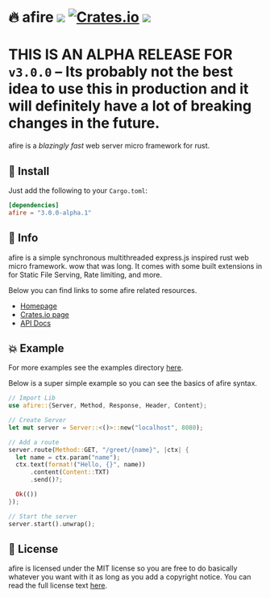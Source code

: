 # 🔥 afire <a href="https://github.com/Basicprogrammer10/afire/actions"><img src="https://github.com/Basicprogrammer10/afire/actions/workflows/rust.yml/badge.svg"></a> <a href="https://crates.io/crates/afire"><img alt="Crates.io" src="https://img.shields.io/crates/v/afire"></a> <a href="https://crates.io/crates/afire"><img src="https://img.shields.io/crates/d/afire?label=Downloads"></a>

# **THIS IS AN ALPHA RELEASE FOR `v3.0.0`** &ndash; Its probably not the best idea to use this in production and it will definitely have a lot of breaking changes in the future.

afire is a _blazingly fast_ web server micro framework for rust.

## 💠 Install

Just add the following to your `Cargo.toml`:

```toml
[dependencies]
afire = "3.0.0-alpha.1"
```

## 📄 Info

afire is a simple synchronous multithreaded express.js inspired rust web micro framework.
wow that was long.
It comes with some built extensions in for Static File Serving, Rate limiting, and more.

Below you can find links to some afire related resources.

- [Homepage](https://connorcode.com/writing/afire)
- [Crates.io page](https://crates.io/crates/afire)
- [API Docs](https://docs.rs/afire/latest/afire)

## 💥 Example

For more examples see the examples directory [here](https://github.com/Basicprogrammer10/afire/tree/main/examples).

Below is a super simple example so you can see the basics of afire syntax.

```rust no_run
// Import Lib
use afire::{Server, Method, Response, Header, Content};

// Create Server
let mut server = Server::<()>::new("localhost", 8080);

// Add a route
server.route(Method::GET, "/greet/{name}", |ctx| {
  let name = ctx.param("name");
  ctx.text(format!("Hello, {}", name))
      .content(Content::TXT)
      .send()?;

  Ok(())
});

// Start the server
server.start().unwrap();
```

## 💼 License

afire is licensed under the MIT license so you are free to do basically whatever you want with it as long as you add a copyright notice.
You can read the full license text [here](https://github.com/Basicprogrammer10/afire/blob/main/LICENSE).
